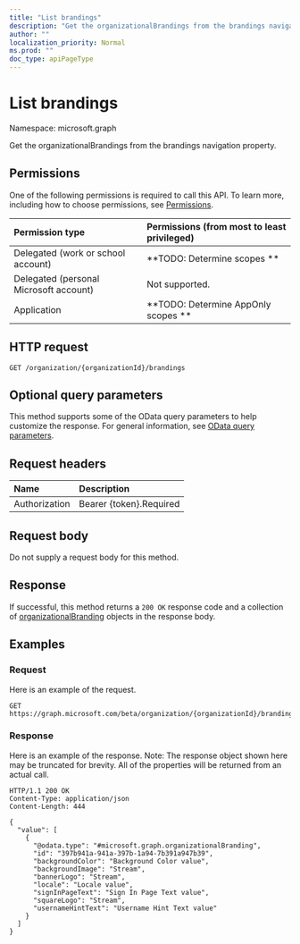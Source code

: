 ```yaml
---
title: "List brandings"
description: "Get the organizationalBrandings from the brandings navigation property."
author: ""
localization_priority: Normal
ms.prod: ""
doc_type: apiPageType
---
```


# List brandings

Namespace: microsoft.graph

Get the organizationalBrandings from the brandings navigation property.

## Permissions
One of the following permissions is required to call this API. To learn more, including how to choose permissions, see [Permissions](/concepts/permissions-reference.md).

|Permission type|Permissions (from most to least privileged)|
|:---|:---|
|Delegated (work or school account)|**TODO: Determine scopes **|
|Delegated (personal Microsoft account)|Not supported.|
|Application|**TODO: Determine AppOnly scopes **|

## HTTP request
<!-- {
  "blockType": "ignored"
}
-->
``` http
GET /organization/{organizationId}/brandings
```

## Optional query parameters
This method supports some of the OData query parameters to help customize the response. For general information, see [OData query parameters](/graph/query-parameters).

## Request headers
|Name|Description|
|:---|:---|
|Authorization|Bearer {token}.Required|

## Request body
Do not supply a request body for this method.

## Response
If successful, this method returns a `200 OK` response code and a collection of [organizationalBranding](../resources/organizationalbranding.md) objects in the response body.

## Examples

### Request
Here is an example of the request.
<!-- {
  "blockType": "request",
  "name": "get_organizationalbranding"
}
-->
``` http
GET https://graph.microsoft.com/beta/organization/{organizationId}/brandings
```

### Response
Here is an example of the response. Note: The response object shown here may be truncated for brevity. All of the properties will be returned from an actual call.
<!-- {
  "blockType": "response",
  "truncated": true,
  "@odata.type": "collection(microsoft.graph.organizationalbranding)"
}
-->
``` http
HTTP/1.1 200 OK
Content-Type: application/json
Content-Length: 444

{
  "value": [
    {
      "@odata.type": "#microsoft.graph.organizationalBranding",
      "id": "397b941a-941a-397b-1a94-7b391a947b39",
      "backgroundColor": "Background Color value",
      "backgroundImage": "Stream",
      "bannerLogo": "Stream",
      "locale": "Locale value",
      "signInPageText": "Sign In Page Text value",
      "squareLogo": "Stream",
      "usernameHintText": "Username Hint Text value"
    }
  ]
}
```

